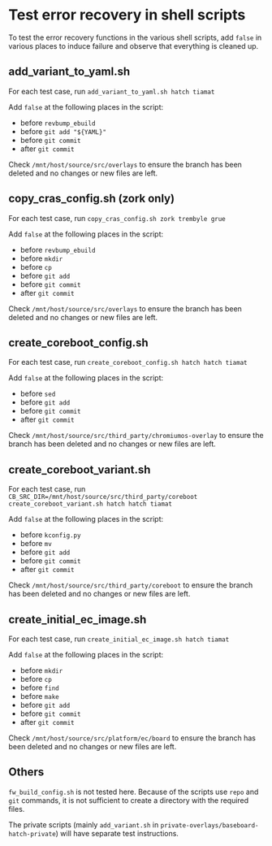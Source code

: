 # Test error recovery in shell scripts

To test the error recovery functions in the various shell scripts, add
`false` in various places to induce failure and observe that everything
is cleaned up.

## add_variant_to_yaml.sh

For each test case, run `add_variant_to_yaml.sh hatch tiamat`

Add `false` at the following places in the script:
* before `revbump_ebuild`
* before `git add "${YAML}"`
* before `git commit`
* after `git commit`

Check `/mnt/host/source/src/overlays` to ensure the branch has been deleted
and no changes or new files are left.

## copy_cras_config.sh (zork only)

For each test case, run `copy_cras_config.sh zork trembyle grue`

Add `false` at the following places in the script:
* before `revbump_ebuild`
* before `mkdir`
* before `cp`
* before `git add`
* before `git commit`
* after `git commit`

Check `/mnt/host/source/src/overlays` to ensure the branch has been deleted
and no changes or new files are left.

## create_coreboot_config.sh

For each test case, run `create_coreboot_config.sh hatch hatch tiamat`

Add `false` at the following places in the script:
* before `sed`
* before `git add`
* before `git commit`
* after `git commit`

Check `/mnt/host/source/src/third_party/chromiumos-overlay` to ensure the
branch has been deleted and no changes or new files are left.

## create_coreboot_variant.sh

For each test case, run `CB_SRC_DIR=/mnt/host/source/src/third_party/coreboot
create_coreboot_variant.sh hatch hatch tiamat`

Add `false` at the following places in the script:
* before `kconfig.py`
* before `mv`
* before `git add`
* before `git commit`
* after `git commit`

Check `/mnt/host/source/src/third_party/coreboot` to ensure the branch has been
deleted and no changes or new files are left.

## create_initial_ec_image.sh

For each test case, run `create_initial_ec_image.sh hatch tiamat`

Add `false` at the following places in the script:
* before `mkdir`
* before `cp`
* before `find`
* before `make`
* before `git add`
* before `git commit`
* after `git commit`

Check `/mnt/host/source/src/platform/ec/board` to ensure the branch has been
deleted and no changes or new files are left.

## Others

`fw_build_config.sh` is not tested here. Because of the scripts use `repo`
and `git` commands, it is not sufficient to create a directory with the
required files.

The private scripts (mainly `add_variant.sh` in
`private-overlays/baseboard-hatch-private`) will have separate test
instructions.
